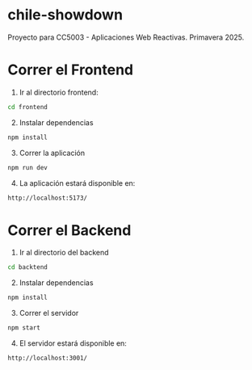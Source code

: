 # chile-showdown
Proyecto para CC5003 - Aplicaciones Web Reactivas. Primavera 2025.

# Correr el Frontend

1. Ir al directorio frontend:

```bash
cd frontend
```

2. Instalar dependencias
```bash
npm install
```

3. Correr la aplicación
```bash
npm run dev
```
4. La aplicación estará disponible en:
```bash
http://localhost:5173/
```

# Correr el Backend

1. Ir al directorio del backend
```bash
cd backtend
```

2. Instalar dependencias
```bash
npm install
```

3. Correr el servidor
```bash
npm start
```

4. El servidor estará disponible en:
```bash
http://localhost:3001/
```